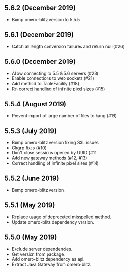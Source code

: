 5.6.2 (December 2019)
---------------------

- Bump omero-blitz version to 5.5.5

5.6.1 (December 2019)
---------------------

- Catch all length conversion failures and return null (#26)

5.6.0 (December 2019)
---------------------

- Allow connecting to 5.5 & 5.6 servers (#23)
- Enable connections to web sockets (#21)
- Add method to TableFacility (#18)
- Re-correct handling of infinite pixel sizes (#15)

5.5.4 (August 2019)
-------------------

- Prevent import of large number of files to hang (#16)

5.5.3 (July 2019)
-----------------

- Bump omero-blitz version fixing SSL issues
- Chgrp fixes (#10)
- Don't close sessions opened by UUID (#11)
- Add new gateway methods (#12, #13)
- Correct handling of infinite pixel sizes (#14)

5.5.2 (June 2019)
-----------------

- Bump omero-blitz version.

5.5.1 (May 2019)
----------------

- Replace usage of deprecated misspelled method.
- Update omero-blitz dependency version.

5.5.0 (May 2019)
----------------

- Exclude server dependencies.
- Get version from package.
- Add omero-blitz dependency as api.
- Extract Java Gateway from omero-blitz.
